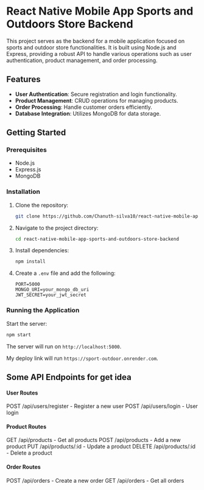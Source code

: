 # React Native Mobile App Sports and Outdoors Store Backend

This project serves as the backend for a mobile application focused on sports and outdoor store functionalities. It is built using Node.js and Express, providing a robust API to handle various operations such as user authentication, product management, and order processing.

## Features

- **User Authentication**: Secure registration and login functionality.
- **Product Management**: CRUD operations for managing products.
- **Order Processing**: Handle customer orders efficiently.
- **Database Integration**: Utilizes MongoDB for data storage.

## Getting Started

### Prerequisites

- Node.js
- Express.js
- MongoDB

### Installation

1. Clone the repository:
    ```bash
    git clone https://github.com/Chanuth-silva10/react-native-mobile-app-sports-and-outdoors-store-backend.git
    ```
2. Navigate to the project directory:
    ```bash
    cd react-native-mobile-app-sports-and-outdoors-store-backend
    ```
3. Install dependencies:
    ```bash
    npm install
    ```
4. Create a `.env` file and add the following:
    ```
    PORT=5000
    MONGO_URI=your_mongo_db_uri
    JWT_SECRET=your_jwt_secret
    ```

### Running the Application

Start the server:
```bash
npm start
```
The server will run on `http://localhost:5000`.

My deploy link will run `https://sport-outdoor.onrender.com`.

## Some API Endpoints for get idea
#### User Routes
POST /api/users/register - Register a new user
POST /api/users/login - User login

#### Product Routes
GET /api/products - Get all products
POST /api/products - Add a new product
PUT /api/products/:id - Update a product
DELETE /api/products/:id - Delete a product

#### Order Routes
POST /api/orders - Create a new order
GET /api/orders - Get all orders

